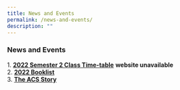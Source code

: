 ```yaml
---
title: News and Events
permalink: /news-and-events/
description: ""
---
```

### **News and Events**
1\.  **[2022 Semester 2 Class Time-table](https://www.acsbr.moe.edu.sg/news-and-events/2022-semester-2-time-table)** **website unavailable**<br>
2\.  **[2022 Booklist](https://staging.dmt6iqif6dkoj.amplifyapp.com/parents/booklist/)**<br>
3\.  **[The ACS Story](https://staging.dmt6iqif6dkoj.amplifyapp.com/news-and-events/the-acs-story/)**